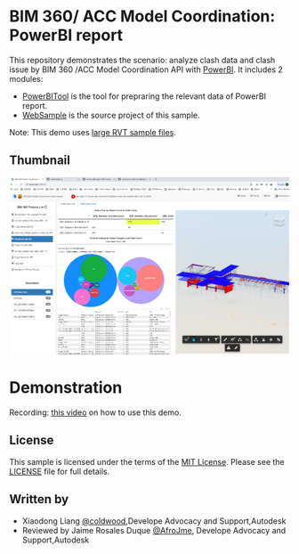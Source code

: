 # BIM 360/ ACC  Model Coordination: PowerBI report

This repository demonstrates the scenario: analyze clash data and clash issue by BIM 360 /ACC Model Coordination API with [PowerBI](https://powerbi.microsoft.com/en-us/). It includes 2 modules:

- [PowerBITool](./PowerBITool/README.md) is the tool for prepraring the relevant data of PowerBI report. 
- [WebSample](./WebSample/README.md) is the source project of this sample. 

 Note: This demo uses [large RVT sample files](https://github.com/xiaodongliang/Demo-Test-Sample-Files/tree/master/Model%20Coordination%20API).


## Thumbnail
![thumbnail](./thumbnail.png)
  
# Demonstration

Recording: [this video](https://youtu.be/pQaO2Dta97g) on how to use this demo.

## License

This sample is licensed under the terms of the [MIT License](http://opensource.org/licenses/MIT). Please see the [LICENSE](LICENSE) file for full details.

## Written by

- Xiaodong Liang [@coldwood](https://twitter.com/coldwood),Develope Advocacy and Support,Autodesk
- Reviewed by Jaime Rosales Duque [@AfroJme](https://twitter.com/AfroJme), Develope Advocacy and Support,Autodesk

